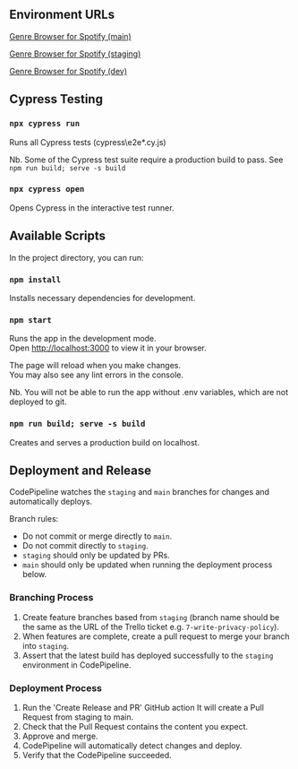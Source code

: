 ## Environment URLs

[Genre Browser for Spotify (main)](https://d3f5rwuxerjftx.cloudfront.net/)

[Genre Browser for Spotify (staging)](https://d3vmn7hy1avbwa.cloudfront.net/)

[Genre Browser for Spotify (dev)](https://d32znmj1ft1rl1.cloudfront.net/)


## Cypress Testing

### `npx cypress run`

Runs all Cypress tests (cypress\e2e\*.cy.js)

Nb. Some of the Cypress test suite require a production build to pass. See `npm run build; serve -s build`

### `npx cypress open`

Opens Cypress in the interactive test runner.

## Available Scripts

In the project directory, you can run:

### `npm install`

Installs necessary dependencies for development.

### `npm start`

Runs the app in the development mode.\
Open [http://localhost:3000](http://localhost:3000) to view it in your browser.

The page will reload when you make changes.\
You may also see any lint errors in the console.

Nb. You will not be able to run the app without .env variables, which are not deployed to git.

### `npm run build; serve -s build`

Creates and serves a production build on localhost.

## Deployment and Release

CodePipeline watches the `staging` and `main` branches for changes and automatically deploys.

Branch rules:
* Do not commit or merge directly to `main`.
* Do not commit directly to `staging`.
* `staging` should only be updated by PRs.
* `main` should only be updated when running the deployment process below.

### Branching Process

1. Create feature branches based from `staging` (branch name should be the same as the URL of the Trello ticket e.g. `7-write-privacy-policy`).
2. When features are complete, create a pull request to merge your branch into `staging`.
3. Assert that the latest build has deployed successfully to the `staging` environment in CodePipeline.

### Deployment Process 

1. Run the 'Create Release and PR' GitHub action
   It will create a Pull Request from staging to main.
2. Check that the Pull Request contains the content you expect.
3. Approve and merge.
4. CodePipeline will automatically detect changes and deploy.
5. Verify that the CodePipeline succeeded.
